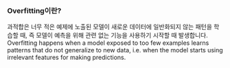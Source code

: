 ### Overfitting이란?

과적합은 너무 적은 예제에 노출된 모델이 새로운 데이터에 일반화되지 않는 패턴을 학습할 때, 즉 모델이 예측을 위해 관련 없는 기능을 사용하기 시작할 때 발생합니다.  
Overfitting happens when a model exposed to too few examples learns patterns that do not generalize to new data, i.e. when the model starts using irrelevant features for making predictions.
